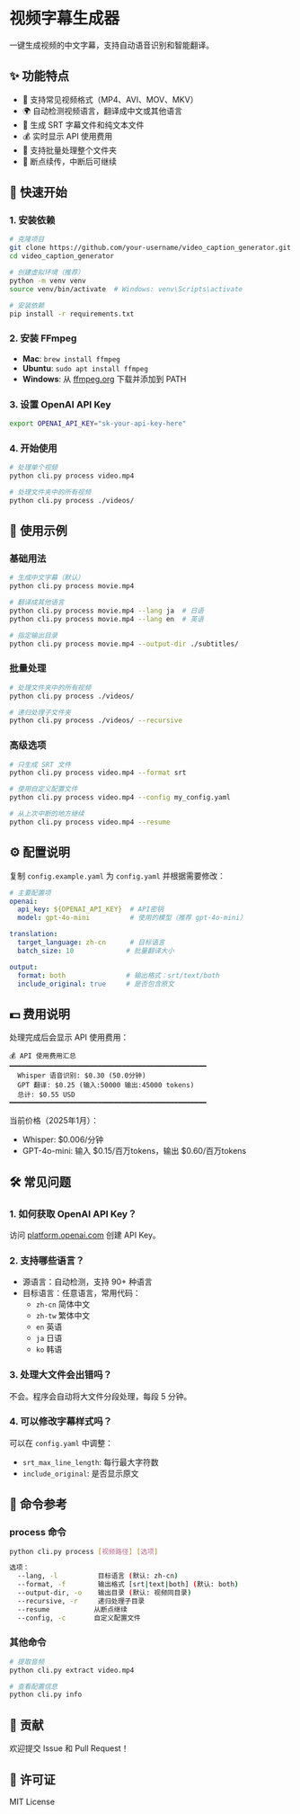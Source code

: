 # 视频字幕生成器

一键生成视频的中文字幕，支持自动语音识别和智能翻译。

## ✨ 功能特点

- 🎥 支持常见视频格式（MP4、AVI、MOV、MKV）
- 🌍 自动检测视频语言，翻译成中文或其他语言
- 📝 生成 SRT 字幕文件和纯文本文件
- 💰 实时显示 API 使用费用
- 📁 支持批量处理整个文件夹
- 🔄 断点续传，中断后可继续

## 🚀 快速开始

### 1. 安装依赖

```bash
# 克隆项目
git clone https://github.com/your-username/video_caption_generator.git
cd video_caption_generator

# 创建虚拟环境（推荐）
python -m venv venv
source venv/bin/activate  # Windows: venv\Scripts\activate

# 安装依赖
pip install -r requirements.txt
```

### 2. 安装 FFmpeg

- **Mac**: `brew install ffmpeg`
- **Ubuntu**: `sudo apt install ffmpeg`
- **Windows**: 从 [ffmpeg.org](https://ffmpeg.org/download.html) 下载并添加到 PATH

### 3. 设置 OpenAI API Key

```bash
export OPENAI_API_KEY="sk-your-api-key-here"
```

### 4. 开始使用

```bash
# 处理单个视频
python cli.py process video.mp4

# 处理文件夹中的所有视频
python cli.py process ./videos/
```

## 📖 使用示例

### 基础用法

```bash
# 生成中文字幕（默认）
python cli.py process movie.mp4

# 翻译成其他语言
python cli.py process movie.mp4 --lang ja  # 日语
python cli.py process movie.mp4 --lang en  # 英语

# 指定输出目录
python cli.py process movie.mp4 --output-dir ./subtitles/
```

### 批量处理

```bash
# 处理文件夹中的所有视频
python cli.py process ./videos/

# 递归处理子文件夹
python cli.py process ./videos/ --recursive
```

### 高级选项

```bash
# 只生成 SRT 文件
python cli.py process video.mp4 --format srt

# 使用自定义配置文件
python cli.py process video.mp4 --config my_config.yaml

# 从上次中断的地方继续
python cli.py process video.mp4 --resume
```

## ⚙️ 配置说明

复制 `config.example.yaml` 为 `config.yaml` 并根据需要修改：

```yaml
# 主要配置项
openai:
  api_key: ${OPENAI_API_KEY}  # API密钥
  model: gpt-4o-mini          # 使用的模型（推荐 gpt-4o-mini）

translation:
  target_language: zh-cn      # 目标语言
  batch_size: 10             # 批量翻译大小

output:
  format: both               # 输出格式：srt/text/both
  include_original: true     # 是否包含原文
```

## 💵 费用说明

处理完成后会显示 API 使用费用：

```
💰 API 使用费用汇总
━━━━━━━━━━━━━━━━━━━━━━━━━━━━━━━━━━━━━━━━━━━━━━━━━
  Whisper 语音识别: $0.30 (50.0分钟)
  GPT 翻译: $0.25 (输入:50000 输出:45000 tokens)
  总计: $0.55 USD
━━━━━━━━━━━━━━━━━━━━━━━━━━━━━━━━━━━━━━━━━━━━━━━━━
```

当前价格（2025年1月）：
- Whisper: $0.006/分钟
- GPT-4o-mini: 输入 $0.15/百万tokens，输出 $0.60/百万tokens

## 🛠️ 常见问题

### 1. 如何获取 OpenAI API Key？

访问 [platform.openai.com](https://platform.openai.com/api-keys) 创建 API Key。

### 2. 支持哪些语言？

- 源语言：自动检测，支持 90+ 种语言
- 目标语言：任意语言，常用代码：
  - `zh-cn` 简体中文
  - `zh-tw` 繁体中文
  - `en` 英语
  - `ja` 日语
  - `ko` 韩语

### 3. 处理大文件会出错吗？

不会。程序会自动将大文件分段处理，每段 5 分钟。

### 4. 可以修改字幕样式吗？

可以在 `config.yaml` 中调整：
- `srt_max_line_length`: 每行最大字符数
- `include_original`: 是否显示原文

## 📝 命令参考

### process 命令

```bash
python cli.py process [视频路径] [选项]

选项：
  --lang, -l          目标语言 (默认: zh-cn)
  --format, -f        输出格式 [srt|text|both] (默认: both)
  --output-dir, -o    输出目录 (默认: 视频同目录)
  --recursive, -r     递归处理子目录
  --resume           从断点继续
  --config, -c       自定义配置文件
```

### 其他命令

```bash
# 提取音频
python cli.py extract video.mp4

# 查看配置信息
python cli.py info
```

## 🤝 贡献

欢迎提交 Issue 和 Pull Request！

## 📄 许可证

MIT License